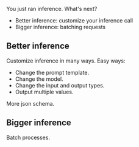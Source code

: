You just ran inference. What's next?
* Better inference: customize your inference call
* Bigger inference: batching requests

## Better inference

Customize inference in many ways. Easy ways:
* Change the prompt template.
* Change the model.
* Change the input and output types.
* Output multiple values.

More json schema.

## Bigger inference

Batch processes.
